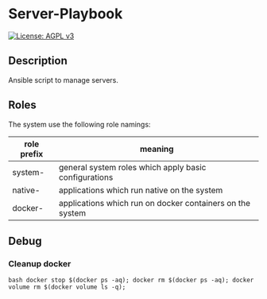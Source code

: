 # Server-Playbook
[![License: AGPL v3](https://img.shields.io/badge/License-AGPL%20v3-blue.svg)](https://www.gnu.org/licenses/agpl-3.0)
## Description
Ansible script to manage servers.

## Roles
The system use the following role namings:

| role prefix | meaning|
|---|---|
|system-|general system roles which apply basic configurations|
|native-|applications which run native on the system|
|docker-|applications which run on docker containers on the system|

## Debug
### Cleanup docker
``bash
docker stop $(docker ps -aq); docker rm $(docker ps -aq); docker volume rm $(docker volume ls -q);
``
